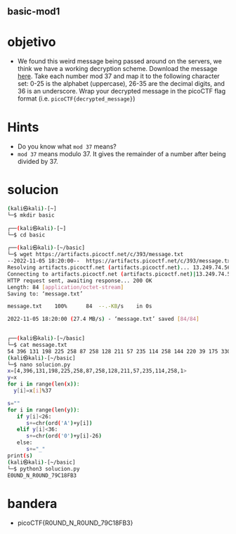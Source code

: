 ## basic-mod1

# objetivo
- We found this weird message being passed around on the servers, we think we have a working decryption scheme. Download the message [here](https://artifacts.picoctf.net/c/393/message.txt). Take each number mod 37 and map it to the following character set: 0-25 is the alphabet (uppercase), 26-35 are the decimal digits, and 36 is an underscore. Wrap your decrypted message in the picoCTF flag format (i.e. `picoCTF{decrypted_message}`)

# Hints
- Do you know what `mod 37` means?
- `mod 37` means modulo 37. It gives the remainder of a number after being divided by 37.

# solucion
``` bash 
(kali㉿kali)-[~]
└─$ mkdir basic
                                                         
┌──(kali㉿kali)-[~]
└─$ cd basic      
                                                         
┌──(kali㉿kali)-[~/basic]
└─$ wget https://artifacts.picoctf.net/c/393/message.txt
--2022-11-05 18:20:00--  https://artifacts.picoctf.net/c/393/message.txt
Resolving artifacts.picoctf.net (artifacts.picoctf.net)... 13.249.74.56, 13.249.74.17, 13.249.74.69, ...
Connecting to artifacts.picoctf.net (artifacts.picoctf.net)|13.249.74.56|:443... connected.
HTTP request sent, awaiting response... 200 OK
Length: 84 [application/octet-stream]
Saving to: ‘message.txt’

message.txt    100%      84  --.-KB/s    in 0s          

2022-11-05 18:20:00 (27.4 MB/s) - ‘message.txt’ saved [84/84]

                                                         
┌──(kali㉿kali)-[~/basic]
└─$ cat message.txt 
54 396 131 198 225 258 87 258 128 211 57 235 114 258 144 220 39 175 330 338 297 288
(kali㉿kali)-[~/basic]
└─$ nano solucion.py
x=[4,396,131,198,225,258,87,258,128,211,57,235,114,258,1>
y=x
for i in range(len(x)):
  y[i]=x[i]%37

s=""
for i in range(len(y)):
   if y[i]<26:
      s+=chr(ord('A')+y[i])
   elif y[i]<36:
      s+=chr(ord('0')+y[i]-26)
   else:
      s+="_"
print(s)
(kali㉿kali)-[~/basic]
└─$ python3 solucion.py
E0UND_N_R0UND_79C18FB3
```
# bandera
- picoCTF{R0UND_N_R0UND_79C18FB3}